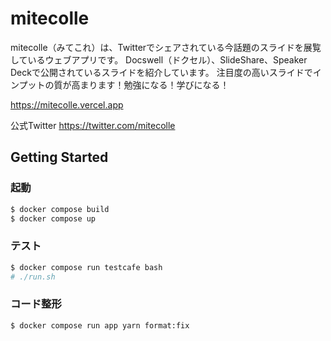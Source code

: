 # mitecolle
mitecolle（みてこれ）は、Twitterでシェアされている今話題のスライドを展覧しているウェブアプリです。
Docswell（ドクセル）、SlideShare、Speaker Deckで公開されているスライドを紹介しています。
注目度の高いスライドでインプットの質が高まります！勉強になる！学びになる！

https://mitecolle.vercel.app

公式Twitter https://twitter.com/mitecolle

## Getting Started

### 起動

```bash
$ docker compose build
$ docker compose up
```

### テスト

```bash
$ docker compose run testcafe bash
# ./run.sh
```

### コード整形

```bash
$ docker compose run app yarn format:fix
```